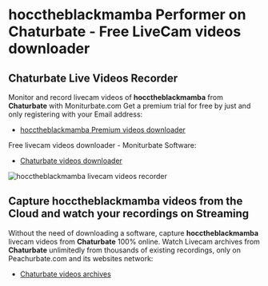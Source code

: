 # hocctheblackmamba Performer on Chaturbate - Free LiveCam videos downloader

## Chaturbate Live Videos Recorder

Monitor and record livecam videos of **hocctheblackmamba** from **Chaturbate** with Moniturbate.com
Get a premium trial for free by just and only registering with your Email address:
* [hocctheblackmamba Premium videos downloader](https://moniturbate.com/request-demo-licence-key.html)

Free livecam videos downloader - Moniturbate Software:
* [Chaturbate videos downloader](https://moniturbate.com/moniturbate-download-software.html)

![hocctheblackmamba livecam videos recorder](https://peachurnet.com/templates/moniturbate-software.png)


## Capture hocctheblackmamba videos from the Cloud and watch your recordings on Streaming

Without the need of downloading a software, capture **hocctheblackmamba** livecam videos from **Chaturbate** 100% online.
Watch Livecam archives from **Chaturbate** unlimitedly from thousands of existing recordings, only on Peachurbate.com and its websites network:
* [Chaturbate videos archives](https://peachurnet.com/)